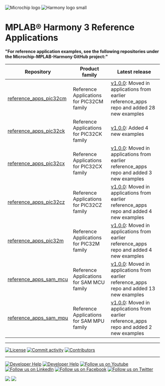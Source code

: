 ﻿![Microchip logo](https://raw.githubusercontent.com/wiki/Microchip-MPLAB-Harmony/Microchip-MPLAB-Harmony.github.io/images/microchip_logo.png)
![Harmony logo small](https://raw.githubusercontent.com/wiki/Microchip-MPLAB-Harmony/Microchip-MPLAB-Harmony.github.io/images/microchip_mplab_harmony_logo_small.png)

# MPLAB® Harmony 3 Reference Applications

**"For reference application examples, see the following repositories under the Microchip-MPLAB-Harmony GitHub project:"**

| Repository | Product family | Latest release |
| ---------- | -------------- |-------------- |
| [reference_apps_pic32cm](https://github.com/Microchip-MPLAB-Harmony/reference_apps_pic32cm) | Reference Applications for PIC32CM family | [v1.0.0](https://github.com/Microchip-MPLAB-Harmony/reference_apps_pic32cm/blob/master/release_notes.md#reference-applications-for-pic32cm-mcus-release-v100): Moved in applications from earlier reference_apps repo and added 28 new examples  |
| [reference_apps_pic32ck](https://github.com/Microchip-MPLAB-Harmony/reference_apps_pic32ck) | Reference Applications for PIC32CK family | [v1.0.0](https://github.com/Microchip-MPLAB-Harmony/reference_apps_pic32ck/blob/master/release_notes.md#reference-applications-for-pic32ck-mcus-release-v100): Added 4 new examples |
| [reference_apps_pic32cx](https://github.com/Microchip-MPLAB-Harmony/reference_apps_pic32cx) | Reference Applications for PIC32CX family | [v1.0.0](https://github.com/Microchip-MPLAB-Harmony/reference_apps_pic32cx/blob/master/release_notes.md#reference-applications-for-pic32cx-mcus-release-v100): Moved in applications from earlier reference_apps repo and added 3 new examples  |
| [reference_apps_pic32cz](https://github.com/Microchip-MPLAB-Harmony/reference_apps_pic32cz) | Reference Applications for PIC32CZ family | [v1.0.0](https://github.com/Microchip-MPLAB-Harmony/reference_apps_pic32cz/blob/master/release_notes.md#reference-applications-for-pic32cz-mcus-release-v100): Moved in applications from earlier reference_apps repo and added 4 new examples  |
| [reference_apps_pic32m](https://github.com/Microchip-MPLAB-Harmony/reference_apps_pic32m) | Reference Applications for PIC32M family | [v1.0.0](https://github.com/Microchip-MPLAB-Harmony/reference_apps_pic32m/blob/master/release_notes.md#reference-applications-for-pic32m-mcus-release-v100): Moved in applications from earlier reference_apps repo and added 4 new examples  |
| [reference_apps_sam_mcu](https://github.com/Microchip-MPLAB-Harmony/reference_apps_sam_mcu) | Reference Applications for SAM MCU family | [v1.0.0](https://github.com/Microchip-MPLAB-Harmony/reference_apps_sam_mcu/blob/master/release_notes.md#reference-applications-for-sam-mcus-release-v100): Moved in applications from earlier reference_apps repo and added 13 new examples  |
| [reference_apps_sam_mpu](https://github.com/Microchip-MPLAB-Harmony/reference_apps_sam_mpu) | Reference Applications for SAM MPU family | [v1.0.0](https://github.com/Microchip-MPLAB-Harmony/reference_apps_sam_mpu/blob/master/release_notes.md#reference-applications-for-sam-mpus-release-v100): Moved in applications from earlier reference_apps repo and added 2 new examples  |



____

[![License](https://img.shields.io/badge/license-Harmony%20license-orange.svg)](https://github.com/Microchip-MPLAB-Harmony/replaceme/blob/master/Microchip_SLA001.md)
[![Commit activity](https://img.shields.io/github/commit-activity/y/Microchip-MPLAB-Harmony/replaceme.svg)](https://github.com/Microchip-MPLAB-Harmony/replaceme/graphs/commit-activity)
[![Contributors](https://img.shields.io/github/contributors-anon/Microchip-MPLAB-Harmony/replaceme.svg)]()

____
[![Developer Help](https://img.shields.io/badge/Youtube-Developer%20Help-red.svg)](https://www.youtube.com/MicrochipDeveloperHelp)
[![Developer Help](https://img.shields.io/badge/XWiki-Developer%20Help-torquiose.svg)](https://developerhelp.microchip.com/xwiki/bin/view/software-tools/harmony/)
[![Follow us on Youtube](https://img.shields.io/badge/Youtube-Follow%20us%20on%20Youtube-red.svg)](https://www.youtube.com/user/MicrochipTechnology)
[![Follow us on LinkedIn](https://img.shields.io/badge/LinkedIn-Follow%20us%20on%20LinkedIn-blue.svg)](https://www.linkedin.com/company/microchip-technology)
[![Follow us on Facebook](https://img.shields.io/badge/Facebook-Follow%20us%20on%20Facebook-blue.svg)](https://www.facebook.com/microchiptechnology/)
[![Follow us on Twitter](https://img.shields.io/twitter/follow/MicrochipTech.svg?style=social)](https://twitter.com/MicrochipTech)


[![](https://img.shields.io/github/stars/Microchip-MPLAB-Harmony/replaceme.svg?style=social)]()
[![](https://img.shields.io/github/watchers/Microchip-MPLAB-Harmony/replaceme.svg?style=social)]()


